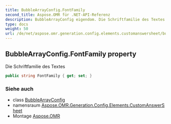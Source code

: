 ```yaml
---
title: BubbleArrayConfig.FontFamily
second_title: Aspose.OMR für .NET-API-Referenz
description: BubbleArrayConfig eigendom. Die Schriftfamilie des Textes
type: docs
weight: 50
url: /de/net/aspose.omr.generation.config.elements.customanswersheet/bubblearrayconfig/fontfamily/
---
```

## BubbleArrayConfig.FontFamily property

Die Schriftfamilie des Textes

```csharp
public string FontFamily { get; set; }
```

### Siehe auch

* class [BubbleArrayConfig](../)
* namensraum [Aspose.OMR.Generation.Config.Elements.CustomAnswerSheet](../../bubblearrayconfig/)
* Montage [Aspose.OMR](../../../)


